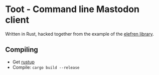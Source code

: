 # Toot - Command line Mastodon client

Written in Rust, hacked together from the example of the [elefren
library](https://github.com/pwoolcoc/elefren).

## Compiling

* Get [rustup](https://rustup.rs/)
* Compile: `cargo build --release`
